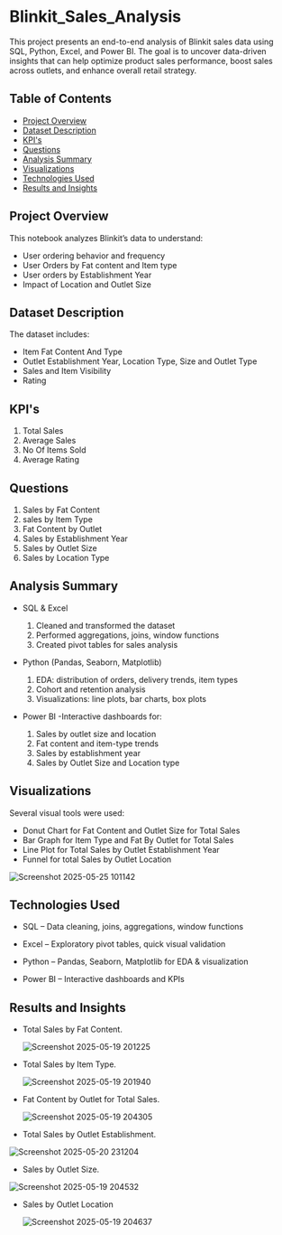 # Blinkit_Sales_Analysis

This project presents an end-to-end analysis of Blinkit sales data using SQL, Python, Excel, and Power BI. The goal is to uncover data-driven insights that can help optimize product sales performance, boost sales across outlets, and enhance overall retail strategy.
## Table of Contents
- [Project Overview](#project-overview)
- [Dataset Description](#dataset-description)
- [KPI's](#KPI's)
- [Questions](#Questions)
- [Analysis Summary](#analysis-summary)
- [Visualizations](#visualizations)
- [Technologies Used](#technologies-used)
- [Results and Insights](#results-and-insights)

## Project Overview
This notebook analyzes Blinkit’s data to understand:
- User ordering behavior and frequency
- User Orders by Fat content and Item type
- User orders by Establishment Year
- Impact of Location and Outlet Size

## Dataset Description
The dataset includes:
- Item Fat Content And Type
- Outlet Establishment Year, Location Type, Size and Outlet Type
- Sales and Item Visibility
- Rating


## KPI's
1. Total Sales
2. Average Sales
3. No Of Items Sold
4. Average Rating

## Questions
1. Sales by Fat Content
2. sales by Item Type
3. Fat Content by Outlet
4. Sales by Establishment Year
5. Sales by Outlet Size
6. Sales by Location Type

## Analysis Summary
- SQL & Excel
  1. Cleaned and transformed the dataset
  2. Performed aggregations, joins, window functions
  3. Created pivot tables for sales analysis

- Python (Pandas, Seaborn, Matplotlib)
  1. EDA: distribution of orders, delivery trends, item types
  2. Cohort and retention analysis
  3. Visualizations: line plots, bar charts, box plots

- Power BI
 -Interactive dashboards for:
    1. Sales by outlet size and location
    2. Fat content and item-type trends
    3. Sales by establishment year
    4. Sales by Outlet Size and Location type

## Visualizations
Several visual tools were used:
- Donut Chart for Fat Content and Outlet Size for Total Sales
- Bar Graph for Item Type and Fat By Outlet for Total Sales
- Line Plot for Total Sales by Outlet Establishment Year
- Funnel for total Sales by Outlet Location

![Screenshot 2025-05-25 101142](https://github.com/user-attachments/assets/5524bdbe-0722-4185-8583-cdc6ca71886e)


## Technologies Used
- SQL – Data cleaning, joins, aggregations, window functions

- Excel – Exploratory pivot tables, quick visual validation

- Python – Pandas, Seaborn, Matplotlib for EDA & visualization

- Power BI – Interactive dashboards and KPIs

## Results and Insights
- Total Sales by Fat Content.

  ![Screenshot 2025-05-19 201225](https://github.com/user-attachments/assets/2b6d6dbe-1cae-4363-9de4-14953861c5cd)

- Total Sales by Item Type.

  ![Screenshot 2025-05-19 201940](https://github.com/user-attachments/assets/32c8d184-0a95-478b-94cb-d5c7f39cd7f3)

- Fat Content by Outlet for Total Sales.

  ![Screenshot 2025-05-19 204305](https://github.com/user-attachments/assets/2160d69e-903f-4810-97a4-7dfa453310aa)

- Total Sales by Outlet Establishment.

![Screenshot 2025-05-20 231204](https://github.com/user-attachments/assets/0dc2d98f-f569-4a92-910e-16d56d2f64b1)


- Sales by Outlet Size.

 ![Screenshot 2025-05-19 204532](https://github.com/user-attachments/assets/921f244c-f2b4-43c5-8764-2ef1d8e3019c)

- Sales by Outlet Location

  ![Screenshot 2025-05-19 204637](https://github.com/user-attachments/assets/abc53b91-b3a3-4c7e-9920-4c9f413ee632)





